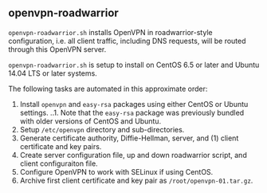 openvpn-roadwarrior
-----
`openvpn-roadwarrior.sh` installs OpenVPN in roadwarrior-style configuration, i.e. all client traffic, including DNS requests, will be routed through this OpenVPN server.

`openvpn-roadwarrior.sh` is setup to install on CentOS 6.5 or later and Ubuntu 14.04 LTS or later systems.

The following tasks are automated in this approximate order:

1. Install `openvpn` and `easy-rsa` packages using either CentOS or Ubuntu settings.
..1. Note that the `easy-rsa` package was previously bundled with older versions of CentOS and Ubuntu.
2. Setup `/etc/openvpn` directory and sub-directories.
3. Generate certificate authority, Diffie-Hellman, server, and (1) client certificate and key pairs.
4. Create server configuration file, up and down roadwarrior script, and client configuraiton file.
5. Configure OpenVPN to work with SELinux if using CentOS.
6. Archive first client certificate and key pair as `/root/openvpn-01.tar.gz`.
